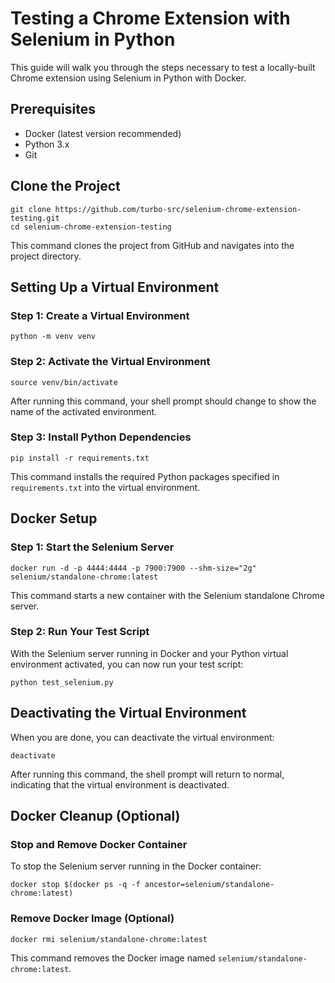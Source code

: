 # Testing a Chrome Extension with Selenium in Python

This guide will walk you through the steps necessary to test a locally-built Chrome extension using Selenium in Python with Docker.

## Prerequisites

- Docker (latest version recommended)
- Python 3.x
- Git

## Clone the Project

```
git clone https://github.com/turbo-src/selenium-chrome-extension-testing.git
cd selenium-chrome-extension-testing
```

This command clones the project from GitHub and navigates into the project directory.

## Setting Up a Virtual Environment

### Step 1: Create a Virtual Environment

```
python -m venv venv
```

### Step 2: Activate the Virtual Environment

```
source venv/bin/activate
```

After running this command, your shell prompt should change to show the name of the activated environment.

### Step 3: Install Python Dependencies

```
pip install -r requirements.txt
```

This command installs the required Python packages specified in `requirements.txt` into the virtual environment.

## Docker Setup

### Step 1: Start the Selenium Server

```
docker run -d -p 4444:4444 -p 7900:7900 --shm-size="2g" selenium/standalone-chrome:latest
```

This command starts a new container with the Selenium standalone Chrome server.

### Step 2: Run Your Test Script

With the Selenium server running in Docker and your Python virtual environment activated, you can now run your test script:

```
python test_selenium.py
```

## Deactivating the Virtual Environment

When you are done, you can deactivate the virtual environment:

```
deactivate
```

After running this command, the shell prompt will return to normal, indicating that the virtual environment is deactivated.

## Docker Cleanup (Optional)

### Stop and Remove Docker Container

To stop the Selenium server running in the Docker container:

```
docker stop $(docker ps -q -f ancestor=selenium/standalone-chrome:latest)
```

### Remove Docker Image (Optional)

```
docker rmi selenium/standalone-chrome:latest
```

This command removes the Docker image named `selenium/standalone-chrome:latest`.